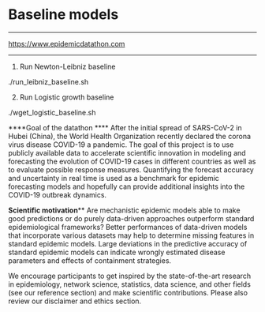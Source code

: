 # Baseline models
************************************
https://www.epidemicdatathon.com
***********************************


1. Run Newton-Leibniz baseline

./run_leibniz_baseline.sh 

2. Run Logistic growth baseline

./wget_logistic_baseline.sh
 
 
 
 ****Goal of the datathon ****
After the initial spread of SARS-CoV-2 in Hubei (China), the World Health Organization recently declared the corona virus disease COVID-19 a pandemic. The goal of this project is to use publicly available data to accelerate scientific innovation in modeling and forecasting the evolution of COVID-19 cases in different countries as well as to evaluate possible response measures. Quantifying the forecast accuracy and uncertainty in real time is used as a benchmark for epidemic forecasting models and hopefully can provide additional insights into the COVID-19 outbreak dynamics. 

****Scientific motivation******
Are mechanistic epidemic models able to make good predictions or do purely data-driven approaches outperform standard epidemiological frameworks? Better performances of data-driven models that incorporate various datasets may help to determine missing features in standard epidemic models. Large deviations in the predictive accuracy of standard epidemic models can indicate wrongly estimated disease parameters and effects of containment strategies.
 
We encourage participants to get inspired by the state-of-the-art research in epidemiology, network science, statistics, data science, and other fields (see our reference section) and make scientific contributions. Please also review our disclaimer and ethics section.
